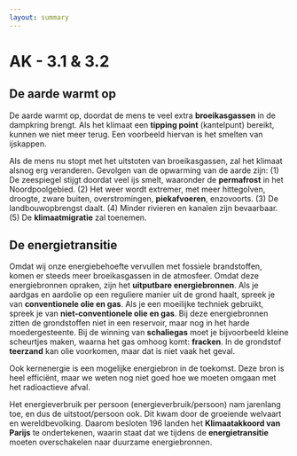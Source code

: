```yaml
---
layout: summary
---
```


# AK - 3.1 & 3.2

## De aarde warmt op

De aarde warmt op, doordat de mens te veel extra **broeikasgassen** in de dampkring brengt. Als het klimaat een **tipping point** (kantelpunt) bereikt, kunnen we niet meer terug. Een voorbeeld hiervan is het smelten van ijskappen.

Als de mens nu stopt met het uitstoten van broeikasgassen, zal het klimaat alsnog erg veranderen. Gevolgen van de opwarming van de aarde zijn: (1) De zeespiegel stijgt doordat veel ijs smelt, waaronder de **permafrost** in het Noordpoolgebied. (2) Het weer wordt extremer, met meer hittegolven, droogte, zware buiten, overstromingen, **piekafvoeren**, enzovoorts. (3) De landbouwopbrengst daalt. (4) Minder rivieren en kanalen zijn bevaarbaar. (5) De **klimaatmigratie** zal toenemen.

## De energietransitie

Omdat wij onze energiebehoefte vervullen met fossiele brandstoffen, komen er steeds meer broeikasgassen in de atmosfeer. Omdat deze energiebronnen opraken, zijn het **uitputbare energiebronnen**. Als je aardgas en aardolie op een reguliere manier uit de grond haalt, spreek je van **conventionele olie en gas**. Als je een moeilijke techniek gebruikt, spreek je van **niet-conventionele olie en gas**. Bij deze energiebronnen zitten de grondstoffen niet in een reservoir, maar nog in het harde moedergesteente. Bij de winning van **schaliegas** moet je bijvoorbeeld kleine scheurtjes maken, waarna het gas omhoog komt: **fracken**. In de grondstof **teerzand** kan olie voorkomen, maar dat is niet vaak het geval.

Ook kernenergie is een mogelijke energiebron in de toekomst. Deze bron is heel efficiënt, maar we weten nog niet goed hoe we moeten omgaan met het radioactieve afval.

Het energieverbruik per persoon (energieverbruik/persoon) nam jarenlang toe, en dus de uitstoot/persoon ook. Dit kwam door de groeiende welvaart en wereldbevolking. Daarom besloten 196 landen het **Klimaatakkoord van Parijs** te ondertekenen, waarin staat dat we tijdens de **energietransitie** moeten overschakelen naar duurzame energiebronnen.
